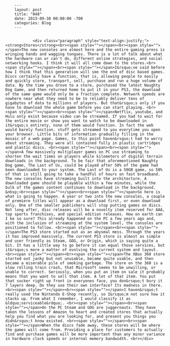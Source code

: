 
        ---
        layout: post
        title: "048"
        date: 2013-09-30 00:00:00 -700
        categories: Blog
        ---

        
				<div class="paragraph" style="text-align:justify;"><strong>Stores</strong><br><span style=""></span><br><span style=""></span>The new consoles are almost here and the entire gaming press is wringing hands and wagging tongues. There is a lot of talk about what the hardware can or can't do, different online strategies, and social networking hooks. I think it will all come down to the stores.<br><span style=""></span><br><span style=""></span>I&rsquo;ve said before how I think that this generation will see the end of disc based games. Discs certainly have a function, that is, allowing people to easily and quickly store, transport, sell, purchase and run a huge volume of data. By the time you drove to a store, purchased the latest Naughty Dog Game, and then returned home to put it in your PS3, the download of the same game would only be a fraction complete. Network speeds are nowhere near what they need to be to reliably deliver tens of gigabytes of data to millions of players. But that&rsquo;s only if you have to download the whole game before you can start playing. <br><span style=""></span><br><span style=""></span>Netflix, youtube, and Hulu only exist because video can be streamed. If you had to wait for the entire movie or show you want to watch to be downloaded in it&rsquo;s entirety, none of them would function. In fact the web would barely function. stuff gets streamed to you everytime you open your browser. Little bits of information gradually filling in the mosaic of a web page. Games, to this point haven&rsquo;t had to worry about streaming. They were all contained fully in plastic cartridges and plastic discs. <br><span style=""></span><br><span style=""></span>A few massively multiplayer games on PC use streaming to shorten the wait times on players while kilometers of digital terrain downloads in the background. To be fair that aforementioned Naughty Dog game, The Last of Us, could be played after 50% of the game had been downloaded to your system. The Last of Us is a 50GB game, so 50% of that is still going to take a handful of hours on fast broadband. The new consoles have streaming built into the architecture. A downloaded game should be playable within a few minutes, while the bulk of the games content continues to download in the background. &nbsp;<br><span style=""></span><br><span style=""></span>So here is what is going to happen. A year or two into the new consoles, a couple of premiere titles will appear as a download first, or even download only. One of the smaller publishers will stop putting games on discs. Not long after, disc releases will be a novelty item reserved for AAA, top sports franchises, and special edition releases. How on earth can I be so sure? This already happened on the PC a few years ago and, with the inclusion of streaming at the system level, the consoles are positioned to follow. <br><span style=""></span><br><span style=""></span>The PS3 store started out as an abysmal mess. Through the years it has improved massively. The current PS3 store is almost as simple and user friendly as Steam, GOG, or Origin, which is saying quite a bit. It has a little way to go before it can equal those services, but it&rsquo;s more a matter of evolving the current system and layout. <br><span style=""></span><br><span style=""></span>The XBox 360 store started out janky but not unusable, became quite usable, and then became a miserable pile of smoking garbage. The store on the 360 is a slow rolling train crash, that Microsoft seems to be unwilling, or unable to correct. Seriously, when you put an item on sale it probably means that you want to sell that item. A lot of that item. You put that sucker right up front in everyones face, you don&rsquo;t bury it 7 layers deep. Do they use their own interface? Its madness in there. <br><span style=""></span><br><span style=""></span>I haven&rsquo;t really used the Nintendo E-Shop recently, so I&rsquo;m not sure how it stacks up. From what I remember, I would classify it as &ldquo;serviceable&rdquo;. <br><span style=""></span><br><span style=""></span>On the PC Steam and GOG are juggernauts. They have taken the lessons of Amazon to heart and created stores that actually help you find what you are looking for, and present you things you didn&rsquo;t know existed. <br><span style=""></span><br><span style=""></span>When the discs fade away, these stores will be where the games will come from. Providing a place for customers to actually find and purchase games will be more important than any minor variance in hardware clock speeds or internal memory bandwidth. <br></div>

		
        